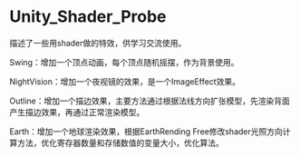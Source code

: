 # Unity_Shader_Probe
描述了一些用shader做的特效，供学习交流使用。

Swing：增加一个顶点动画，每个顶点随机摇摆，作为背景使用。

NightVision：增加一个夜视镜的效果，是一个ImageEffect效果。

Outline：增加一个描边效果，主要方法通过根据法线方向扩张模型，先渲染背面产生描边效果，再通过正常渲染模型。

Earth：增加一个地球渲染效果，根据EarthRending Free修改shader光照方向计算方法，优化寄存器数量和存储数值的变量大小，优化算法。
